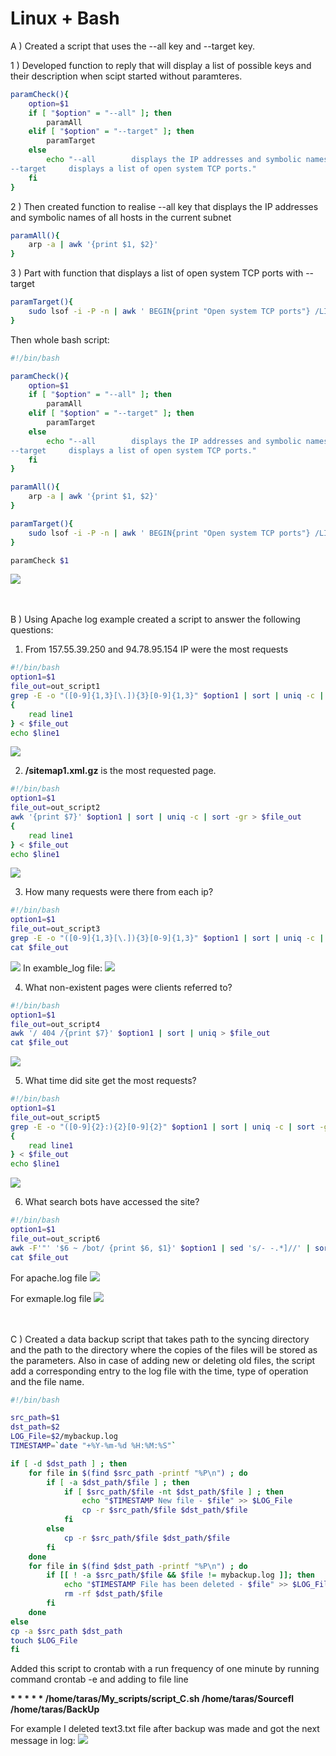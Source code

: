 # Linux + Bash

A ) Created a script that uses the --all key and --target key.

1 ) Developed function to reply that will display a list of possible keys and their description when scipt started without paramteres.

```bash
paramCheck(){
    option=$1
    if [ "$option" = "--all" ]; then
        paramAll
    elif [ "$option" = "--target" ]; then
        paramTarget
    else
        echo "--all        displays the IP addresses and symbolic names of all hosts in the current subnet
--target     displays a list of open system TCP ports."
    fi
}
```

2 ) Then created function to realise --all key that displays the IP addresses and symbolic names of all hosts in the current subnet 
```bash
paramAll(){
    arp -a | awk '{print $1, $2}'
}
```
3 ) Part with function that displays a list of open system TCP ports
with --target
```bash
paramTarget(){
    sudo lsof -i -P -n | awk ' BEGIN{print "Open system TCP ports"} /LISTEN/ {print $9}' | sed -e 's/.*://' | uniq
}
```
Then whole bash script:
```bash
#!/bin/bash

paramCheck(){
    option=$1
    if [ "$option" = "--all" ]; then
        paramAll
    elif [ "$option" = "--target" ]; then
        paramTarget
    else
        echo "--all        displays the IP addresses and symbolic names of all hosts in the current subnet
--target     displays a list of open system TCP ports."
    fi
}

paramAll(){
    arp -a | awk '{print $1, $2}'
}

paramTarget(){
    sudo lsof -i -P -n | awk ' BEGIN{print "Open system TCP ports"} /LISTEN/ {print $9}' | sed -e 's/.*://' | uniq
}

paramCheck $1
```

<img src="images/script_A.jpg">
<br><br><br>

B ) Using Apache log example created a script to answer the following questions:

1. From 157.55.39.250 and 94.78.95.154 IP were the most requests 
```bash
#!/bin/bash
option1=$1
file_out=out_script1
grep -E -o "([0-9]{1,3}[\.]){3}[0-9]{1,3}" $option1 | sort | uniq -c | sort -gr > $file_out
{
    read line1
} < $file_out
echo $line1
```
<img src="images/script_B_1.jpg">

2. **/sitemap1.xml.gz** is the most requested page. 
```bash
#!/bin/bash
option1=$1
file_out=out_script2
awk '{print $7}' $option1 | sort | uniq -c | sort -gr > $file_out
{
    read line1
} < $file_out
echo $line1
```
<img src="images/script_B_2.jpg">

3. How many requests were there from each ip?
```bash
#!/bin/bash
option1=$1
file_out=out_script3
grep -E -o "([0-9]{1,3}[\.]){3}[0-9]{1,3}" $option1 | sort | uniq -c | sort -g > $file_out
cat $file_out
```
<img src="images/script_B_3.jpg">
In examble_log file:
<img src="images/script_B_3(2).jpg">

4. What non-existent pages were clients referred to?
```bash
#!/bin/bash
option1=$1
file_out=out_script4
awk '/ 404 /{print $7}' $option1 | sort | uniq > $file_out
cat $file_out
```
<img src="images/script_B_4.jpg">

5. What time did site get the most requests?
```bash
#!/bin/bash
option1=$1
file_out=out_script5
grep -E -o "([0-9]{2}:){2}[0-9]{2}" $option1 | sort | uniq -c | sort -gr > $file_out
{
    read line1
} < $file_out
echo $line1
```
<img src="images/script_B_5.jpg">

6. What search bots have accessed the site?
```bash
#!/bin/bash
option1=$1
file_out=out_script6
awk -F'"' '$6 ~ /bot/ {print $6, $1}' $option1 | sed 's/- -.*]//' | sort | uniq > $file_out
cat $file_out
```
For apache.log file
<img src="images/script_B_6.jpg">

For exmaple.log file
<img src="images/script_B_6(2).jpg">
<br><br><br>

C ) Created a data backup script that takes path to the syncing directory and the path to the directory where the copies of the files will be stored as the parameters. Also in case of adding new or deleting old files, the script add a corresponding entry to the log file with the time, type of operation and the file name.

```bash
#!/bin/bash

src_path=$1
dst_path=$2
LOG_File=$2/mybackup.log
TIMESTAMP=`date "+%Y-%m-%d %H:%M:%S"`

if [ -d $dst_path ] ; then
    for file in $(find $src_path -printf "%P\n") ; do
        if [ -a $dst_path/$file ] ; then
            if [ $src_path/$file -nt $dst_path/$file ] ; then 
                echo "$TIMESTAMP New file - $file" >> $LOG_File
                cp -r $src_path/$file $dst_path/$file
            fi
        else
            cp -r $src_path/$file $dst_path/$file
        fi
    done
    for file in $(find $dst_path -printf "%P\n") ; do
        if [[ ! -a $src_path/$file && $file != mybackup.log ]]; then
            echo "$TIMESTAMP File has been deleted - $file" >> $LOG_File
            rm -rf $dst_path/$file
        fi
    done
else
cp -a $src_path $dst_path
touch $LOG_File
fi
```

Added this script to crontab with a run frequency of one minute by running command crontab -e and adding to file line 

<b>* * * * * /home/taras/My_scripts/script_C.sh /home/taras/Sourcefl /home/taras/BackUp</b>

For example I deleted text3.txt file after backup was made and got the next message in log:
<img src="images/log_file.jpg">